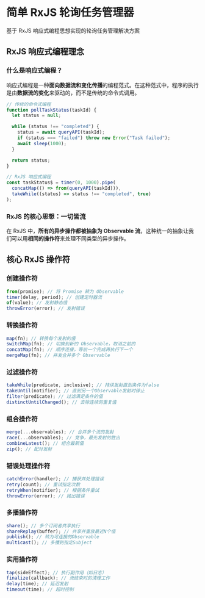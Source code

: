 # 简单 RxJS 轮询任务管理器

基于 RxJS 响应式编程思想实现的轮询任务管理解决方案

## RxJS 响应式编程理念

### 什么是响应式编程？

响应式编程是一种**面向数据流和变化传播**的编程范式。在这种范式中，程序的执行是由**数据流的变化**来驱动的，而不是传统的命令式调用。

```typescript
// 传统的命令式编程
function pollTaskStatus(taskId) {
  let status = null;

  while (status !== "completed") {
    status = await queryAPI(taskId);
    if (status === "failed") throw new Error("Task failed");
    await sleep(1000);
  }

  return status;
}

// RxJS 响应式编程
const taskStatus$ = timer(0, 1000).pipe(
  concatMap(() => from(queryAPI(taskId))),
  takeWhile((status) => status !== "completed", true)
);
```

### RxJS 的核心思想：一切皆流

在 RxJS 中，**所有的异步操作都被抽象为 Observable 流**，这种统一的抽象让我们可以用**相同的操作符**来处理不同类型的异步操作。

## 核心 RxJS 操作符

### 创建操作符

```typescript
from(promise); // 将 Promise 转为 Observable
timer(delay, period); // 创建定时器流
of(value); // 发射静态值
throwError(error); // 发射错误
```

### 转换操作符

```typescript
map(fn); // 转换每个发射的值
switchMap(fn); // 切换到新的 Observable，取消之前的
concatMap(fn); // 顺序连接，等前一个完成再执行下一个
mergeMap(fn); // 并发合并多个 Observable
```

### 过滤操作符

```typescript
takeWhile(predicate, inclusive); // 持续发射直到条件为false
takeUntil(notifier); // 直到另一个Observable发射时停止
filter(predicate); // 过滤满足条件的值
distinctUntilChanged(); // 去除连续的重复值
```

### 组合操作符

```typescript
merge(...observables); // 合并多个流的发射
race(...observables); // 竞争，最先发射的胜出
combineLatest(); // 组合最新值
zip(); // 配对发射
```

### 错误处理操作符

```typescript
catchError(handler); // 捕获并处理错误
retry(count); // 重试指定次数
retryWhen(notifier); // 根据条件重试
throwError(error); // 抛出错误
```

### 多播操作符

```typescript
share(); // 多个订阅者共享执行
shareReplay(buffer); // 共享并重放最近N个值
publish(); // 转为可连接的Observable
multicast(); // 多播到指定Subject
```

### 实用操作符

```typescript
tap(sideEffect); // 执行副作用（如日志）
finalize(callback); // 流结束时的清理工作
delay(time); // 延迟发射
timeout(time); // 超时控制
```
